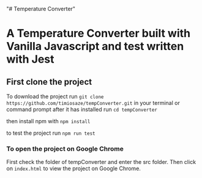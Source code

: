 "# Temperature Converter" 
# A Temperature Converter built with Vanilla Javascript and test written with Jest
## First clone the project 
To download the project run
`git clone https://github.com/timiosaze/tempConverter.git` in your terminal or command prompt
after it has installed run `cd tempConverter`

then install npm with `npm install`

to test the project run `npm run test`

### To open the project on Google Chrome
First check the folder of tempConverter and enter the src folder. Then click on `index.html` to view the project on Google Chrome.
